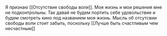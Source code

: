 Я признаю [[Отсутствие свободы воли]]. Моя жизнь и мои решения мне не подконтрольны. Так давай не будем портить себе удовольствие и будем смотреть кино под названием моя жизнь. Мысль об отсутсвии свободы воли стоит забыть, поскольку [[Лучше быть счастливым чем несчастным]]